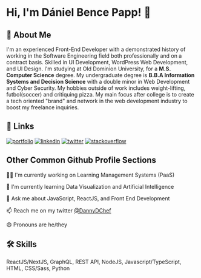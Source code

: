 # Hi, I'm Dániel Bence Papp! 👋


## 🚀 About Me
I'm an experienced Front-End Developer with a demonstrated history of 
working in the Software Engineering field both professionally and on a 
contract basis. Skilled in UI Development, WordPress Web Development, and UI Design. 
I'm studying at Old Dominion University, for a **M.S. Computer Science** degree. My 
undergraduate degree is **B.B.A Information Systems and Decision Science** with a double minor in 
Web Development and Cyber Security. My hobbies outside of work includes weight-lifting, 
futbol(soccer) and critiquing pizza. My main focus after college is to create a tech oriented 
"brand" and network in the web development industry to boost my freelance inquiries.


## 🔗 Links
[![portfolio](https://img.shields.io/badge/my_portfolio-000?style=for-the-badge&logo=ko-fi&logoColor=white)](https://dpapp.website/)
[![linkedin](https://img.shields.io/badge/linkedin-0A66C2?style=for-the-badge&logo=linkedin&logoColor=white)](https://www.linkedin.com/in/daniel-b-papp/)
[![twitter](https://img.shields.io/badge/twitter-1DA1F2?style=for-the-badge&logo=twitter&logoColor=white)](https://twitter.com/dannydchef)
[![stackoverflow](https://img.shields.io/badge/stack_overflow-F48225?style=for-the-badge&logo=stack-overflow&logoColor=white)](https://stackoverflow.com/users/13244458/daniel-b-papp)


## Other Common Github Profile Sections
👩‍💻 I'm currently working on Learning Management Systems (PaaS)

🧠 I'm currently learning Data Visualization and Artificial Intelligence

💬 Ask me about JavaScript, ReactJS, and Front End Development

📫 Reach me on my twitter [@DannyDChef](https://twitter.com/dannydchef)

😄 Pronouns are he/they


## 🛠 Skills
ReactJS/NextJS, GraphQL, REST API, NodeJS, Javascript/TypeScript, HTML, CSS/Sass, Python

